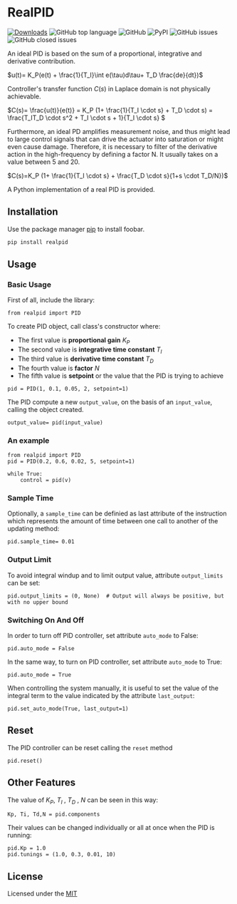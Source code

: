 # RealPID
[![Downloads](https://static.pepy.tech/personalized-badge/realpid?period=total&units=international_system&left_color=grey&right_color=yellow&left_text=downloads)](https://pepy.tech/project/realpid)
![GitHub top language](https://img.shields.io/github/languages/top/chentyra/RealPID) ![GitHub](https://img.shields.io/github/license/chentyra/RealPID?color=orange) ![PyPI](https://img.shields.io/pypi/v/realpid?color=blue) ![GitHub issues](https://img.shields.io/github/issues/chentyra/RealPID?color=red) ![GitHub closed issues](https://img.shields.io/github/issues-closed/chentyra/RealPID) 

An ideal PID is based on the sum of a proportional, integrative and derivative contribution.

$u(t)= K_P(e(t) + \frac{1}{T_I}\int e(\tau)d\tau+ T_D \frac{de}{dt})$

Controller's transfer function $C(s)$ in Laplace domain is not physically achievable.

$C(s)= \frac{u(t)}{e(t)} = K_P (1+ \frac{1}{T_I \cdot s} + T_D \cdot s) = \frac{T_IT_D \cdot s^2 + T_I \cdot s + 1}{T_I \cdot s} $

Furthermore, an ideal PD amplifies measurement noise, and thus might lead to large control signals that can drive the actuator into saturation or might even cause damage. Therefore, it is necessary to filter of the derivative action in the high-frequency by defining a factor N. It usually takes on a value between 5 and 20.

$C(s)=K_P (1+ \frac{1}{T_I \cdot s} + \frac{T_D \cdot s}{1+s \cdot T_D/N})$

A Python implementation of a real PID is provided.

## Installation

Use the package manager [pip](https://pip.pypa.io/en/stable/) to install foobar.

```bash
pip install realpid
```
## Usage
### Basic Usage

First of all, include the library:
```
from realpid import PID
```
To create PID object, call class's constructor where:
* The first value is **proportional gain** $K_P$
* The second value is **integrative time constant** $T_I$
* The third value is **derivative time constant** $T_D$
* The fourth value is **factor** $N$
* The fifth value is **setpoint** or the value that the PID is trying to achieve
```
pid = PID(1, 0.1, 0.05, 2, setpoint=1)
```
The PID compute a new ```output_value```, on the basis of an ```input_value```, calling the object created.
```
output_value= pid(input_value)
```
### An example

```
from realpid import PID
pid = PID(0.2, 0.6, 0.02, 5, setpoint=1)

while True:
    control = pid(v)
```
### Sample Time

Optionally, a ```sample_time``` can be definied  as last attribute of the instruction which represents the amount of time between one call to another of the updating method:
```
pid.sample_time= 0.01
```
### Output Limit
To avoid integral windup and to limit output value, attribute ```output_limits``` can be set:
```
pid.output_limits = (0, None)  # Output will always be positive, but with no upper bound
```
### Switching On And Off
In order to turn off PID controller, set attribute ```auto_mode``` to False:
```
pid.auto_mode = False
```
In the same way, to turn on PID controller, set attribute ```auto_mode``` to True:
```
pid.auto_mode = True
```
When controlling the system manually, it is useful to set the value of the integral term to the value indicated by the attribute ```last_output```:
```
pid.set_auto_mode(True, last_output=1)
```
## Reset 
The PID controller can be reset calling the ```reset``` method
```
pid.reset()
```
## Other Features 
The value of $K_P$,  $T_I$ , $T_D$ , $N$ can be seen in this way:
```
Kp, Ti, Td,N = pid.components
```
Their values can be changed individually or all at once when the PID is running:
```
pid.Kp = 1.0
pid.tunings = (1.0, 0.3, 0.01, 10)
```
## License
Licensed under the [MIT][def]

[def]: https://choosealicense.com/licenses/mit/
